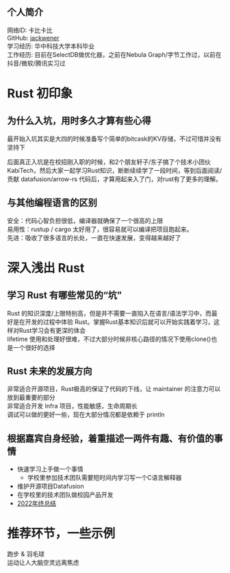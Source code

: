 ## 个人简介

网络ID: 卡比卡比  
GitHub: [jackwener](https://github.com/jackwener)  
学习经历: 华中科技大学本科毕业  
工作经历: 目前在SelectDB做优化器，之前在Nebula Graph/字节工作过，以前在抖音/微软/腾讯实习过

# Rust 初印象

## 为什么入坑，用时多久才算有些心得

最开始入坑其实是大四的时候准备写个简单的bitcask的KV存储，不过可惜并没有坚持下

后面真正入坑是在校招刚入职的时候，和2个朋友轩子/东子搞了个技术小团伙KabiTech，然后大家一起学习Rust知识，断断续续学了一段时间，等到后面阅读/贡献
datafusion/arrow-rs 代码后，才算用起来入了门，对rust有了更多的理解。

## 与其他编程语言的区别

安全：代码心智负担很低，编译器就确保了一个很高的上限  
易用性：rustup / cargo 太好用了，很容易就可以编译把项目跑起来。  
先进：吸收了很多语言的长处，一直在快速发展，变得越来越好了

# 深入浅出 Rust

## 学习 Rust 有哪些常见的“坑”

Rust 的知识深度/上限特别高，但是并不需要一直陷入在语言/语法学习中，而最好是在开发的过程中体验
Rust。掌握Rust基本知识后就可以开始实践着学习，这样对Rust学习会有更深的体会  
lifetime 使用和处理好很难，不过大部分时候非核心路径的情况下使用clone()也是一个很好的选择

## Rust 未来的发展方向

非常适合开源项目，Rust极高的保证了代码的下线，让 maintainer 的注意力可以放到最重要的部分  
非常适合开发 Infra 项目，性能敏感，生命周期长  
调试可以做的更好一些，现在大部分情况都是依赖于 println

## 根据嘉宾自身经验，着重描述一两件有趣、有价值的事情

- 快速学习上手做一个事情
    - 学校里参加技术团队需要短时间内学习写一个C语言解释器
- 维护开源项目Datafusion
- 在学校里的技术团队做校园产品开发
- [2022年终总结](https://zhuanlan.zhihu.com/p/595404165)

# 推荐环节，一些示例

跑步 & 羽毛球  
运动让人大脑空灵远离焦虑  
